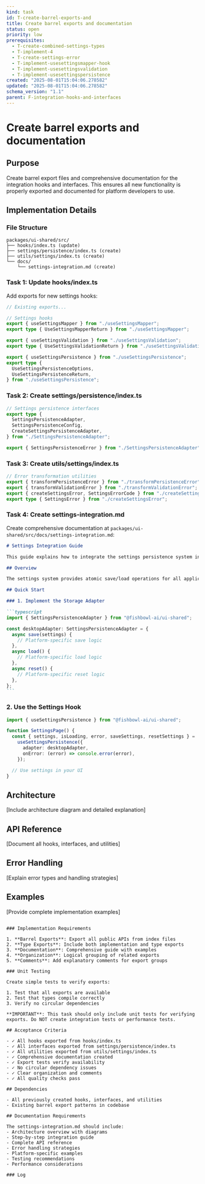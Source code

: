 ```yaml
---
kind: task
id: T-create-barrel-exports-and
title: Create barrel exports and documentation
status: open
priority: low
prerequisites:
  - T-create-combined-settings-types
  - T-implement-4
  - T-create-settings-error
  - T-implement-usesettingsmapper-hook
  - T-implement-usesettingsvalidation
  - T-implement-usesettingspersistence
created: "2025-08-01T15:04:06.278582"
updated: "2025-08-01T15:04:06.278582"
schema_version: "1.1"
parent: F-integration-hooks-and-interfaces
---
```


# Create barrel exports and documentation

## Purpose

Create barrel export files and comprehensive documentation for the integration hooks and interfaces. This ensures all new functionality is properly exported and documented for platform developers to use.

## Implementation Details

### File Structure

```
packages/ui-shared/src/
├── hooks/index.ts (update)
├── settings/persistence/index.ts (create)
├── utils/settings/index.ts (create)
└── docs/
    └── settings-integration.md (create)
```

### Task 1: Update hooks/index.ts

Add exports for new settings hooks:

```typescript
// Existing exports...

// Settings hooks
export { useSettingsMapper } from "./useSettingsMapper";
export type { UseSettingsMapperReturn } from "./useSettingsMapper";

export { useSettingsValidation } from "./useSettingsValidation";
export type { UseSettingsValidationReturn } from "./useSettingsValidation";

export { useSettingsPersistence } from "./useSettingsPersistence";
export type {
  UseSettingsPersistenceOptions,
  UseSettingsPersistenceReturn,
} from "./useSettingsPersistence";
```

### Task 2: Create settings/persistence/index.ts

```typescript
// Settings persistence interfaces
export type {
  SettingsPersistenceAdapter,
  SettingsPersistenceConfig,
  CreateSettingsPersistenceAdapter,
} from "./SettingsPersistenceAdapter";

export { SettingsPersistenceError } from "./SettingsPersistenceAdapter";
```

### Task 3: Create utils/settings/index.ts

```typescript
// Error transformation utilities
export { transformPersistenceError } from "./transformPersistenceError";
export { transformValidationError } from "./transformValidationError";
export { createSettingsError, SettingsErrorCode } from "./createSettingsError";
export type { SettingsError } from "./createSettingsError";
```

### Task 4: Create settings-integration.md

Create comprehensive documentation at `packages/ui-shared/src/docs/settings-integration.md`:

````markdown
# Settings Integration Guide

This guide explains how to integrate the settings persistence system into your platform application.

## Overview

The settings system provides atomic save/load operations for all application settings through a unified API. Platform applications implement a storage adapter while the shared hooks handle validation, mapping, and error handling.

## Quick Start

### 1. Implement the Storage Adapter

```typescript
import { SettingsPersistenceAdapter } from "@fishbowl-ai/ui-shared";

const desktopAdapter: SettingsPersistenceAdapter = {
  async save(settings) {
    // Platform-specific save logic
  },
  async load() {
    // Platform-specific load logic
  },
  async reset() {
    // Platform-specific reset logic
  },
};
```
````

### 2. Use the Settings Hook

```typescript
import { useSettingsPersistence } from "@fishbowl-ai/ui-shared";

function SettingsPage() {
  const { settings, isLoading, error, saveSettings, resetSettings } =
    useSettingsPersistence({
      adapter: desktopAdapter,
      onError: (error) => console.error(error),
    });

  // Use settings in your UI
}
```

## Architecture

[Include architecture diagram and detailed explanation]

## API Reference

[Document all hooks, interfaces, and utilities]

## Error Handling

[Explain error types and handling strategies]

## Examples

[Provide complete implementation examples]

```

### Implementation Requirements

1. **Barrel Exports**: Export all public APIs from index files
2. **Type Exports**: Include both implementation and type exports
3. **Documentation**: Comprehensive guide with examples
4. **Organization**: Logical grouping of related exports
5. **Comments**: Add explanatory comments for export groups

### Unit Testing

Create simple tests to verify exports:

1. Test that all exports are available
2. Test that types compile correctly
3. Verify no circular dependencies

**IMPORTANT**: This task should only include unit tests for verifying exports. Do NOT create integration tests or performance tests.

## Acceptance Criteria

- ✓ All hooks exported from hooks/index.ts
- ✓ All interfaces exported from settings/persistence/index.ts
- ✓ All utilities exported from utils/settings/index.ts
- ✓ Comprehensive documentation created
- ✓ Export tests verify availability
- ✓ No circular dependency issues
- ✓ Clear organization and comments
- ✓ All quality checks pass

## Dependencies

- All previously created hooks, interfaces, and utilities
- Existing barrel export patterns in codebase

## Documentation Requirements

The settings-integration.md should include:
- Architecture overview with diagrams
- Step-by-step integration guide
- Complete API reference
- Error handling strategies
- Platform-specific examples
- Testing recommendations
- Performance considerations

### Log

```
